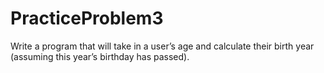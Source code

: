 # PracticeProblem3
Write a program that will take in a user’s age and calculate their birth year (assuming this year’s birthday has passed).
